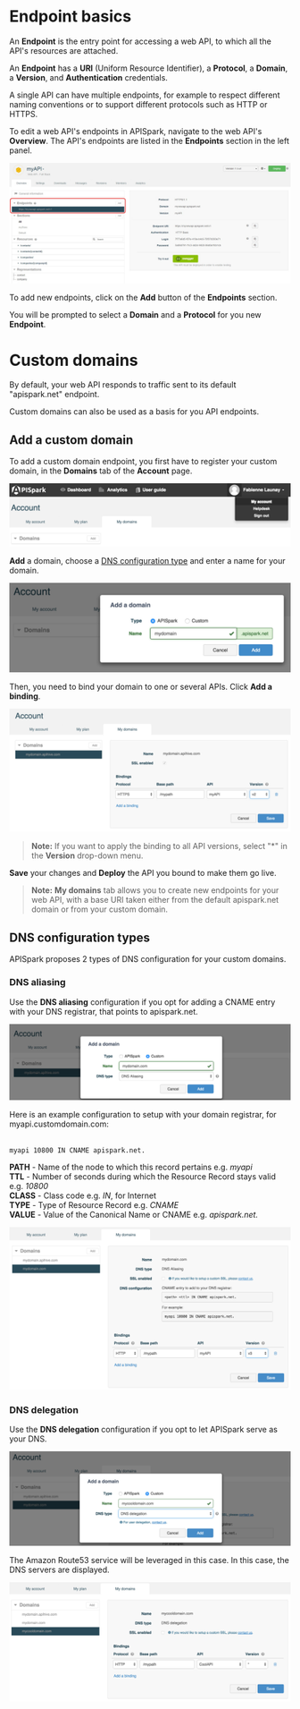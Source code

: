 
# Endpoint basics

An **Endpoint** is the entry point for accessing a web API, to which all the API's resources are attached.

An **Endpoint** has a **URI** (Uniform Resource Identifier), a **Protocol**, a **Domain**, a **Version**, and **Authentication** credentials.

A single API can have multiple endpoints, for example to respect different naming conventions or to support different protocols such as HTTP or HTTPS.

To edit a web API's endpoints in APISpark, navigate to the web API's **Overview**. The API's endpoints are listed in the **Endpoints** section in the left panel.

![Endpoints section](images/endpoints-section.jpg "Endpoints section")

To add new endpoints, click on the **Add** button of the **Endpoints** section.

You will be prompted to select a **Domain** and a **Protocol** for you new **Endpoint**.

# <a class="anchor" name="custom-domains"></a>Custom domains

By default, your web API responds to traffic sent to its default "apispark.net" endpoint.

Custom domains can also be used as a basis for you API endpoints.

## Add a custom domain

To add a custom domain endpoint, you first have to register your custom domain, in the **Domains** tab of the **Account** page.

![Domains tab](images/my-domains-tab.jpg "Domains tab")

**Add** a domain, choose a [DNS configuration type](#dns-configuration) and enter a name for your domain.

![Add domain name](images/add-domain-name.jpg "Add domain name")

Then, you need to bind your domain to one or several APIs. Click **Add a binding**.

![Add a binding](images/add-a-binding.jpg "Add a binding")

>**Note:** If you want to apply the binding to all API versions, select "\*" in the **Version** drop-down menu.


**Save** your changes and **Deploy** the API you bound to make them go live.

>**Note:** **My domains** tab allows you to create new endpoints for your web API, with a base URI taken either from the default apispark.net domain or from your custom domain.

## <a class="anchor" name="dns-configuration"></a>DNS configuration types

APISpark proposes 2 types of DNS configuration for your custom domains.

### DNS aliasing

Use the **DNS aliasing** configuration if you opt for adding a CNAME entry with your DNS registrar, that points to apispark.net.

![DNS Aliasing](images/alias-domain.jpg "DNS Aliasing")

Here is an example configuration to setup with your domain registrar, for myapi.customdomain.com:

<pre><code>
myapi 10800 IN CNAME apispark.net.
</code></pre>
**PATH** - Name of the node to which this record pertains e.g. *myapi*  
**TTL** - Number of seconds during which the Resource Record stays valid e.g. *10800*  
**CLASS** - Class code e.g. *IN*, for Internet  
**TYPE** - Type of Resource Record e.g. *CNAME*  
**VALUE** - Value of the Canonical Name or CNAME e.g. *apispark.net.*

![DNS Aliasing](images/alias-binding.jpg "DNS Aliasing")

### DNS delegation

Use the **DNS delegation** configuration if you opt to let APISpark serve as your DNS.

![DNS Delegation](images/delegation-domain.jpg "DNS Delegation")

The Amazon Route53 service will be leveraged in this case. In this case, the DNS servers are displayed.

![DNS Delegation](images/delegation-binding.jpg "DNS Delegation")
